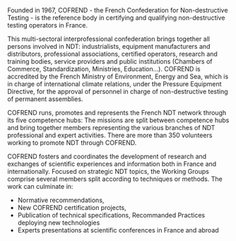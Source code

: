 Founded in 1967, COFREND - the French Confederation for Non-destructive Testing - is the reference body in certifying and qualifying non-destructive testing operators in France.

This multi-sectoral interprofessional confederation brings together all persons involved in NDT: industrialists, equipment manufacturers and distributors, professional associations, certified operators, research and training bodies, service providers and public institutions (Chambers of Commerce, Standardization, Ministries, Education…).
COFREND is accredited by the French Ministry of Environment, Energy and Sea, which is in charge of international climate relations, under the Pressure Equipment Directive, for the approval of personnel in charge of non-destructive testing of permanent assemblies.

COFREND runs, promotes and represents the French NDT network through its five competence hubs: The missions are split between competence hubs and bring together members representing the various branches of NDT professional and expert activities.
There are more than 350 volunteers working to promote NDT through COFREND.

COFREND fosters and coordinates the development of research and exchanges of scientific experiences and information both in France and internationally. Focused on strategic NDT topics, the Working Groups comprise several members split according to techniques or methods. The work can culminate in:
-	Normative recommendations,
-	New COFREND certification projects,
-	Publication of technical specifications, Recommanded Practices deploying new technologies
-	Experts presentations at scientific conferences in France and abroad


